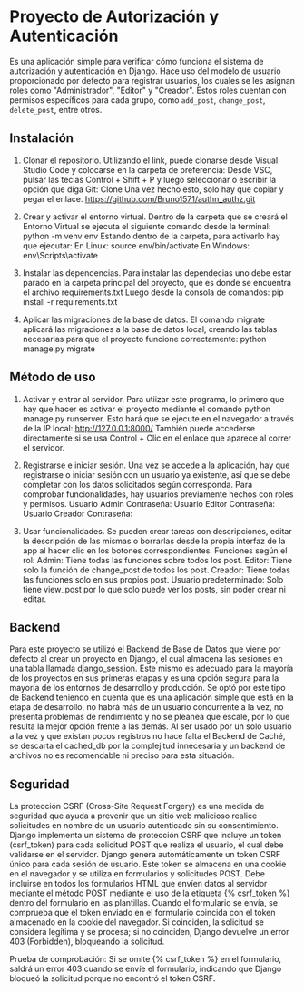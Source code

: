 # Proyecto de Autorización y Autenticación
Es una aplicación simple para verificar cómo funciona el sistema de autorización y autenticación en Django.
Hace uso del modelo de usuario proporcionado por defecto para registrar usuarios, los cuales se les asignan roles como "Administrador", "Editor" y "Creador". 
Estos roles cuentan con permisos específicos para cada grupo, como `add_post`, `change_post`, `delete_post`, entre otros.

## Instalación
1. Clonar el repositorio.
   Utilizando el link, puede clonarse desde Visual Studio Code y colocarse en la carpeta de preferencia:
   Desde VSC, pulsar las teclas Control + Shift + P y luego seleccionar o escribir la opción que diga Git: Clone
   Una vez hecho esto, solo hay que copiar y pegar el enlace.
   https://github.com/Bruno1571/authn_authz.git
   
2. Crear y activar el entorno virtual.
   Dentro de la carpeta que se creará el Entorno Virtual se ejecuta el siguiente comando desde la terminal:
   python -m venv env
   Estando dentro de la carpeta, para activarlo hay que ejecutar:
   En Linux: source env/bin/activate
   En Windows: env\Scripts\activate

3. Instalar las dependencias.
   Para instalar las dependecias uno debe estar parado en la carpeta principal del proyecto, que es donde se encuentra el archivo requirements.txt
   Luego desde la consola de comandos:
   pip install -r requirements.txt

4. Aplicar las migraciones de la base de datos.
   El comando migrate aplicará las migraciones a la base de datos local, creando las tablas necesarias para que el proyecto funcione correctamente:
   python manage.py migrate

## Método de uso
1. Activar y entrar al servidor. 
  Para utiizar este programa, lo primero que hay que hacer es activar el proyecto mediante el comando python manage.py runserver.
  Esto hará que se ejecute en el navegador a través de la IP local: http://127.0.0.1:8000/
  También puede accederse directamente si se usa Control + Clic en el enlace que aparece al correr el servidor.

2. Registrarse e iniciar sesión.
   Una vez se accede a la aplicación, hay que registrarse o iniciar sesión con un usuario ya existente, así que se debe completar con los datos solicitados según corresponda.
   Para comprobar funcionalidades, hay usuarios previamente hechos con roles y permisos.
   Usuario Admin Contraseña:
   Usuario Editor Contraseña:
   Usuario Creador Contraseña:

4. Usar funcionalidades.
   Se pueden crear tareas con descripciones, editar la descripción de las mismas o borrarlas desde la propia interfaz de la app al hacer clic en los botones correspondientes. 
   Funciones según el rol:
   Admin: Tiene todas las funciones sobre todos los post.
   Editor: Tiene solo la función de change_post de todos los post.
   Creador: Tiene todas las funciones solo en sus propios post.
   Usuario predeterminado: Solo tiene view_post por lo que solo puede ver los posts, sin poder crear ni editar. 

## Backend
Para este proyecto se utilizó el Backend de Base de Datos que viene por defecto al crear un proyecto en Django, el cual almacena las sesiones en una tabla llamada django_session. Este mismo es adecuado para la mayoría de los proyectos en sus primeras etapas y es una opción segura para la mayoría de los entornos de desarrollo y producción.
Se optó por este tipo de Backend teniendo en cuenta que es una aplicación simple que está en la etapa de desarrollo, no habrá más de un usuario concurrente a la vez, no presenta problemas de rendimiento y no se pleanea que escale, por lo que resulta la mejor opción frente a las demás. Al ser usado por un solo usuario a la vez y que existan pocos registros no hace falta el Backend de Caché, se descarta el cached_db por la complejitud innecesaria y un backend de archivos no es recomendable ni preciso para esta situación.

## Seguridad
La protección CSRF (Cross-Site Request Forgery) es una medida de seguridad que ayuda a prevenir que un sitio web malicioso realice solicitudes en nombre de un usuario autenticado sin su consentimiento. Django implementa un sistema de protección CSRF que incluye un token (csrf_token) para cada solicitud POST que realiza el usuario, el cual debe validarse en el servidor.
Django genera automáticamente un token CSRF único para cada sesión de usuario. Este token se almacena en una cookie en el navegador y se utiliza en formularios y solicitudes POST.
Debe incluirse en todos los formularios HTML que envíen datos al servidor mediante el método POST mediante el uso de la etiqueta {% csrf_token %} dentro del formulario en las plantillas.
Cuando el formulario se envía, se comprueba que el token enviado en el formulario coincida con el token almacenado en la cookie del navegador. Si coinciden, la solicitud se considera legítima y se procesa; si no coinciden, Django devuelve un error 403 (Forbidden), bloqueando la solicitud.

Prueba de comprobación:
Si se omite {% csrf_token %} en el formulario, saldrá un error 403 cuando se envíe el formulario, indicando que Django bloqueó la solicitud porque no encontró el token CSRF.
